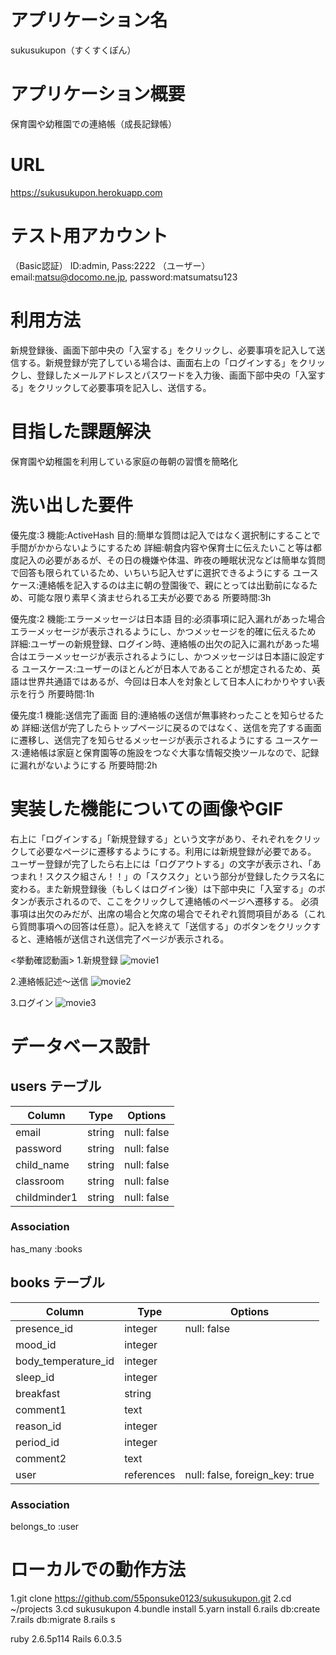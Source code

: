 # アプリケーション名
sukusukupon（すくすくぽん）

# アプリケーション概要
保育園や幼稚園での連絡帳（成長記録帳）

# URL
https://sukusukupon.herokuapp.com

# テスト用アカウント
（Basic認証）
ID:admin, Pass:2222
（ユーザー）
email:matsu@docomo.ne.jp, password:matsumatsu123

# 利用方法
新規登録後、画面下部中央の「入室する」をクリックし、必要事項を記入して送信する。新規登録が完了している場合は、画面右上の「ログインする」をクリックし、登録したメールアドレスとパスワードを入力後、画面下部中央の「入室する」をクリックして必要事項を記入し、送信する。

# 目指した課題解決
保育園や幼稚園を利用している家庭の毎朝の習慣を簡略化

# 洗い出した要件
優先度:3
機能:ActiveHash
目的:簡単な質問は記入ではなく選択制にすることで手間がかからないようにするため
詳細:朝食内容や保育士に伝えたいこと等は都度記入の必要があるが、その日の機嫌や体温、昨夜の睡眠状況などは簡単な質問で回答も限られているため、いちいち記入せずに選択できるようにする 
ユースケース:連絡帳を記入するのは主に朝の登園後で、親にとっては出勤前になるため、可能な限り素早く済ませられる工夫が必要である
所要時間:3h

優先度:2
機能:エラーメッセージは日本語
目的:必須事項に記入漏れがあった場合エラーメッセージが表示されるようにし、かつメッセージを的確に伝えるため
詳細:ユーザーの新規登録、ログイン時、連絡帳の出欠の記入に漏れがあった場合はエラーメッセージが表示されるようにし、かつメッセージは日本語に設定する
ユースケース:ユーザーのほとんどが日本人であることが想定されるため、英語は世界共通語ではあるが、今回は日本人を対象として日本人にわかりやすい表示を行う
所要時間:1h

優先度:1
機能:送信完了画面
目的:連絡帳の送信が無事終わったことを知らせるため
詳細:送信が完了したらトップページに戻るのではなく、送信を完了する画面に遷移し、送信完了を知らせるメッセージが表示されるようにする
ユースケース:連絡帳は家庭と保育園等の施設をつなぐ大事な情報交換ツールなので、記録に漏れがないようにする
所要時間:2h

# 実装した機能についての画像やGIF
右上に「ログインする」「新規登録する」という文字があり、それぞれをクリックして必要なページに遷移するようにする。利用には新規登録が必要である。
ユーザー登録が完了したら右上には「ログアウトする」の文字が表示され、「あつまれ！スクスク組さん！！」の「スクスク」という部分が登録したクラス名に変わる。また新規登録後（もしくはログイン後）は下部中央に「入室する」のボタンが表示されるので、ここをクリックして連絡帳のページへ遷移する。
必須事項は出欠のみだが、出席の場合と欠席の場合でそれぞれ質問項目がある（これら質問事項への回答は任意）。記入を終えて「送信する」のボタンをクリックすると、連絡帳が送信され送信完了ページが表示される。

<挙動確認動画>
1.新規登録
![movie1](https://user-images.githubusercontent.com/74514503/114265072-bcfd8500-9a29-11eb-9d5f-2cb50a275c6a.gif)

2.連絡帳記述〜送信
![movie2](https://user-images.githubusercontent.com/74514503/114265160-46ad5280-9a2a-11eb-89c5-2064dee63755.gif)

3.ログイン
![movie3](https://user-images.githubusercontent.com/74514503/114265211-8411e000-9a2a-11eb-9d87-1aa6a23b9551.gif)





# データベース設計

##  users テーブル
| Column        | Type       | Options       |
| ------------- | ---------- | ------------- |
| email         | string     | null: false   |
| password      | string     | null: false   |
| child_name    | string     | null: false   |
| classroom     | string     | null: false   |
| childminder1  | string     | null: false   |


### Association
has_many :books

## books テーブル
| Column               | Type       | Options                        |
| -------------------- | ---------- | ------------------------------ |
| presence_id          | integer    | null: false                    |
| mood_id              | integer    |                                |
| body_temperature_id  | integer    |                                |
| sleep_id             | integer    |                                |
| breakfast            | string     |                                |
| comment1             | text       |                                |   
| reason_id            | integer    |                                |
| period_id            | integer    |                                |
| comment2             | text       |                                |
| user                 | references | null: false, foreign_key: true |

### Association
belongs_to :user

# ローカルでの動作方法
1.git clone https://github.com/55ponsuke0123/sukusukupon.git
2.cd ~/projects
3.cd sukusukupon
4.bundle install
5.yarn install
6.rails db:create
7.rails db:migrate
8.rails s

ruby 2.6.5p114
Rails 6.0.3.5
